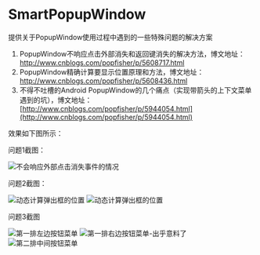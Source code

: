 # SmartPopupWindow
提供关于PopupWindow使用过程中遇到的一些特殊问题的解决方案

1. PopupWindow不响应点击外部消失和返回键消失的解决方法，博文地址：http://www.cnblogs.com/popfisher/p/5608717.html
2. PopupWindow精确计算要显示位置原理和方法，博文地址：http://www.cnblogs.com/popfisher/p/5608436.html
3. 不得不吐槽的Android PopupWindow的几个痛点（实现带箭头的上下文菜单遇到的坑），博文地址：[http://www.cnblogs.com/popfisher/p/5944054.html](http://www.cnblogs.com/popfisher/p/5944054.html)


效果如下图所示：

问题1截图：

![不会响应外部点击消失事件的情况](/docpic/1.png)

问题2截图：

![动态计算弹出框的位置](/docpic/2.png)    ![动态计算弹出框的位置](/docpic/3.png)

问题3截图

![第一排左边按钮菜单](/docpic/topleft.png)   ![第一排右边按钮菜单-出乎意料了](/docpic/topright.png)   ![第二排中间按钮菜单](/docpic/bottomcenter.png)  
